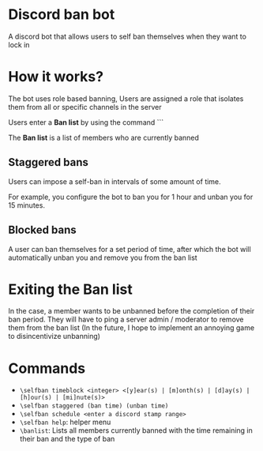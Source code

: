 # Discord ban bot

A discord bot that allows users to self ban themselves when they want to lock in

# How it works?

The bot uses role based banning, Users are assigned a role that isolates them from all or specific channels in the server

Users enter a **Ban list** by using the command `<insert-command>``

The **Ban list** is a list of members who are currently banned

## Staggered bans

Users can impose a self-ban in intervals of some amount of time.

For example, you configure the bot to ban you for 1 hour and unban you for 15 minutes.

## Blocked bans

A user can ban themselves for a set period of time, after which the bot will automatically unban you and remove you from the ban list

# Exiting the Ban list

In the case, a member wants to be unbanned before the completion of their ban period. They will have to ping a server admin / moderator to remove them from the ban list
(In the future, I hope to implement an annoying game to disincentivize unbanning)

# Commands

- `\selfban timeblock <integer> <[y]ear(s) | [m]onth(s) | [d]ay(s) | [h]our(s) | [mi]nute(s)>`
- `\selfban staggered (ban time) (unban time)`
- `\selfban schedule <enter a discord stamp range>`
- `\selfban help`: helper menu
- `\banlist`: Lists all members currently banned with the time remaining in their ban and the type of ban
